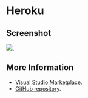 # Heroku



## Screenshot
![](https://raw.githubusercontent.com/gerane/VSCodeThemes/master/gerane.Theme-Heroku/screenshot.png).


## More Information
* [Visual Studio Marketplace](https://marketplace.visualstudio.com/items/gerane.Theme-Heroku).
* [GitHub repository](https://github.com/gerane/VSCodeThemes).

